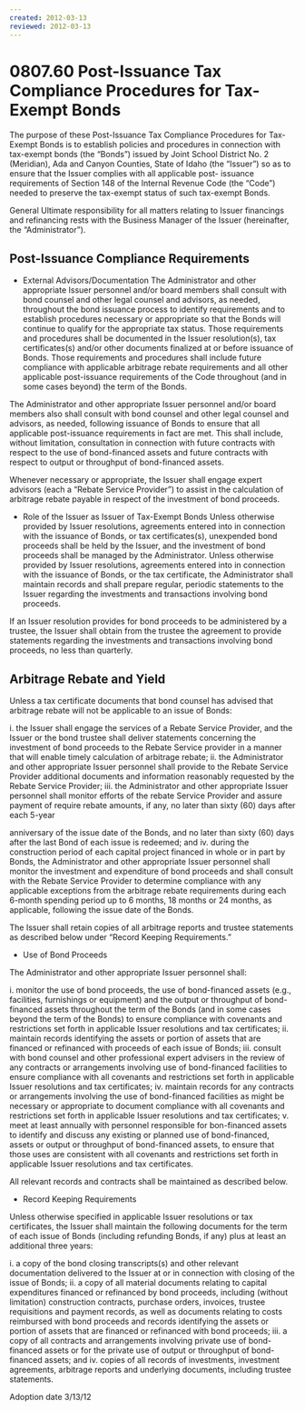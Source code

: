 ```yaml
---
created: 2012-03-13
reviewed: 2012-03-13
---
```


# 0807.60 Post-Issuance Tax Compliance Procedures for Tax-Exempt Bonds

The purpose of these Post-Issuance Tax Compliance Procedures for Tax-Exempt Bonds is to establish policies and
procedures in connection with tax-exempt bonds (the “Bonds”) issued by Joint School District No. 2 (Meridian), Ada
and Canyon Counties, State of Idaho (the “Issuer”) so as to ensure that the Issuer complies with all applicable post-
issuance requirements of Section 148 of the Internal Revenue Code (the “Code”) needed to preserve the tax-exempt
status of such tax-exempt Bonds.

General
Ultimate responsibility for all matters relating to Issuer financings and refinancing rests with the Business Manager of
the Issuer (hereinafter, the “Administrator”).

## Post-Issuance Compliance Requirements


- External Advisors/Documentation
The Administrator and other appropriate Issuer personnel and/or board members shall consult with bond
counsel and other legal counsel and advisors, as needed, throughout the bond issuance process to identify
requirements and to establish procedures necessary or appropriate so that the Bonds will continue to qualify
for the appropriate tax status. Those requirements and procedures shall be documented in the Issuer
resolution(s), tax certificates(s) and/or other documents finalized at or before issuance of Bonds. Those
requirements and procedures shall include future compliance with applicable arbitrage rebate requirements
and all other applicable post-issuance requirements of the Code throughout (and in some cases beyond) the
term of the Bonds.


The Administrator and other appropriate Issuer personnel and/or board members also shall consult with bond
counsel and other legal counsel and advisors, as needed, following issuance of Bonds to ensure that all
applicable post-issuance requirements in fact are met. This shall include, without limitation, consultation in
connection with future contracts with respect to the use of bond-financed assets and future contracts with
respect to output or throughput of bond-financed assets.


Whenever necessary or appropriate, the Issuer shall engage expert advisors (each a “Rebate Service Provider”)
to assist in the calculation of arbitrage rebate payable in respect of the investment of bond proceeds.


- Role of the Issuer as Issuer of Tax-Exempt Bonds
Unless otherwise provided by Issuer resolutions, agreements entered into in connection with the issuance of
Bonds, or tax certificates(s), unexpended bond proceeds shall be held by the Issuer, and the investment of bond
proceeds shall be managed by the Administrator. Unless otherwise provided by Issuer resolutions, agreements
entered into in connection with the issuance of Bonds, or the tax certificate, the Administrator shall maintain
records and shall prepare regular, periodic statements to the Issuer regarding the investments and transactions
involving bond proceeds.


If an Issuer resolution provides for bond proceeds to be administered by a trustee, the Issuer shall obtain from
the trustee the agreement to provide statements regarding the investments and transactions involving bond
proceeds, no less than quarterly.

## Arbitrage Rebate and Yield

Unless a tax certificate documents that bond counsel has advised that arbitrage rebate will not be applicable to an
issue of Bonds:


i. the Issuer shall engage the services of a Rebate Service Provider, and the Issuer or the bond trustee shall
deliver statements concerning the investment of bond proceeds to the Rebate Service provider in a manner
that will enable timely calculation of arbitrage rebate;
ii. the Administrator and other appropriate Issuer personnel shall provide to the Rebate Service Provider
additional documents and information reasonably requested by the Rebate Service Provider;
iii. the Administrator and other appropriate Issuer personnel shall monitor efforts of the rebate Service Provider
and assure payment of require rebate amounts, if any, no later than sixty (60) days after each 5-year


anniversary of the issue date of the Bonds, and no later than sixty (60) days after the last Bond of each issue is
redeemed; and
iv. during the construction period of each capital project financed in whole or in part by Bonds, the Administrator
and other appropriate Issuer personnel shall monitor the investment and expenditure of bond proceeds and
shall consult with the Rebate Service Provider to determine compliance with any applicable exceptions from
the arbitrage rebate requirements during each 6-month spending period up to 6 months, 18 months or 24
months, as applicable, following the issue date of the Bonds.

The Issuer shall retain copies of all arbitrage reports and trustee statements as described below under “Record
Keeping Requirements.”


- Use of Bond Proceeds

The Administrator and other appropriate Issuer personnel shall:


i. monitor the use of bond proceeds, the use of bond-financed assets (e.g., facilities, furnishings or equipment)
and the output or throughput of bond-financed assets throughout the term of the Bonds (and in some cases
beyond the term of the Bonds) to ensure compliance with covenants and restrictions set forth in applicable
Issuer resolutions and tax certificates;
ii. maintain records identifying the assets or portion of assets that are financed or refinanced with proceeds of
each issue of Bonds;
iii. consult with bond counsel and other professional expert advisers in the review of any contracts or
arrangements involving use of bond-financed facilities to ensure compliance with all covenants and restrictions
set forth in applicable Issuer resolutions and tax certificates;
iv. maintain records for any contracts or arrangements involving the use of bond-financed facilities as might be
necessary or appropriate to document compliance with all covenants and restrictions set forth in applicable
Issuer resolutions and tax certificates;
v. meet at least annually with personnel responsible for bon-financed assets to identify and discuss any existing
or planned use of bond-financed, assets or output or throughput of bond-financed assets, to ensure that those
uses are consistent with all covenants and restrictions set forth in applicable Issuer resolutions and tax
certificates.

All relevant records and contracts shall be maintained as described below.


- Record Keeping Requirements


Unless otherwise specified in applicable Issuer resolutions or tax certificates, the Issuer shall maintain the
following documents for the term of each issue of Bonds (including refunding Bonds, if any) plus at least an
additional three years:


i. a copy of the bond closing transcripts(s) and other relevant documentation delivered to the Issuer at or
in connection with closing of the issue of Bonds;
ii. a copy of all material documents relating to capital expenditures financed or refinanced by bond
proceeds, including (without limitation) construction contracts, purchase orders, invoices, trustee
requisitions and payment records, as well as documents relating to costs reimbursed with bond proceeds
and records identifying the assets or portion of assets that are financed or refinanced with bond
proceeds;
iii. a copy of all contracts and arrangements involving private use of bond-financed assets or for the private
use of output or throughput of bond-financed assets; and
iv. copies of all records of investments, investment agreements, arbitrage reports and underlying
documents, including trustee statements.

Adoption date
3/13/12


